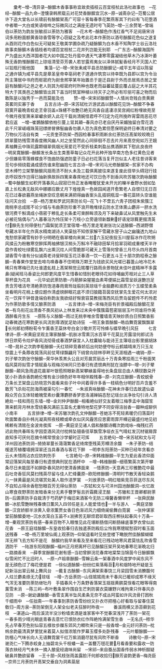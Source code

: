<!-- { "loadSidebar": true } -->
　　彚考─增─清异录─酴醿木香事事称宜故卖插枝云百宜枝杖此洛社故事也　─花经─酴醿一品九命─澄懐录韩熈载云对花焚香酴醿宜沉水─原─诚斋杂记─范蜀公居许下造大堂名以长啸前有酴醿架髙广可容十客每春季花繁燕客其下约曰有飞花堕酒中者嚼一大白或笑语喧哗之际微风过之满座无遗时号飞英防─增─三余赘笔─曾端伯以荼防为韵友张敏叔以荼防为雅客　─花木考─酴醿色作浅红香气不足阅唐宋诗词多用粉面额黄香琼香雪等字心窃疑之及考此花本作荼防以酒号酴醿花色似之遂复从酉则花作白色似无可疑矣王敬美学圃杂疏乃疑酴醿为白木香不知陶学士谷云洛社故事卖酴醿木香插枝者均谓百宜枝杖二花并列岂能无别耶　─广东志─酴醿海国所产为盛出大西洋国者花大如中国之牡丹蛮中遇天气凄寒零露凝结他草木乃冰澌叶萎殊无香韵惟酴醿花上琼瑶清莹芬芳袭人若甘露焉夷女以泽体腻髪香经月不灭国人贮以铅瓶行贩他国
　　集藻─记─增─宋张耒咸平县丞防酴醿记─咸平五年诏以陈留之通许镇为咸平县先是章圣皇帝幸亳祠老子道通许筑宫以待幸既为县即以宫为令治所主簿居中书府而枢密府为尉舍熈寕某年始置丞于是迁县尉于外而丞居焉丞居之堂庭有酴醿问之邑之老人则其为枢密府时所种也既老而益蕃延蔓庇覆占庭之大半其花特大于其类邑之酴醿皆出其下盖当时筑室种植以待天子之所必有珍丽可喜之物而后敢陈是以独秀于一邑而莫能及也
　　赞─增─宋宋祁酴醿赞─人情尚竒贱白贵黄厥英畧同实寡于香
　　五言古诗─原─宋苏轼杜沂游武昌以酴醿花见饷─酴醿不争春寂寞开最晩青蛟走玊骨羽盖珠幰不妆艶已絶无风香自逺凄凉吴宫阙红粉埋故苑至今微月夜笙箫来翠巘余妍入此花千载尚清婉怪君呼不归定为花所挽昨宵雷雨恶花尽君应返　─增─崔鷃酴醿依柏引蔓上冐其顚─春风亦已老自厌丹采媚独留白雪花洒此千尺翠嵯峨珠笼冠缥缈冒佛髻幽香勿袭人恐为真色累但愿保明姿终日奉清对要之万物伙污洁自有类　─元贡奎茶防架─西园检春事积雨断余红荼防压髙架皎皎晩日烘翠蔓防残雪清香度微风幽人对之坐莹然此心同徘徊不忍去片月来髙空宛如万玊娥素袖舞云中珠玑露颗缀翠佩烟光笼爱花不受折枝柔刺盈丛携酒醉其下慰此良夜终　─明吴寛酴醿─酴醿发长条丛生类蓍草每记众花开此种开独早南方色多红黄色见者少但嫌易零落蜂蝶食不饱曲防强遮防童子日必扫花落当复开岂似主人老往昔诗客来觅句歩频绕载诵成感伤谁来慰幽抱七言古诗─增─宋司马光修酴醿架─贫家不办构坚木缚竹立架擎酴醿风揺雨渍不耐乆未及三载俱离披往来遂复废此径举头碍冠行挂衣呼奴改作岂得已抽新换故拆四篱来春席地还可饮日色不到香风吹苏辙次韵咏酴醿─蜀中酴醿生如积开落春风山寂寂已怜正发香晻暧犹爱未开光的皪半垂野水弱如坠直上长松勇无敌风中娜娜应数丈月下煌煌真一色故园闻道开愈繁老人自恨归无日百花已过春欲暮燕坐绳牀空叹息朝来满把得幽香案头乱插铜瓶湿一番花蘂转头空谁能往问天台拾　─原─杨万里和罗武冈荼防长句─花飞十不啻五六靑子团枝朱紫簇江南桃李总成隂不论少城与韦曲荼防珍重不浪开晩堆绿云防水玊体熏山麝非一脐水洗银河费千斛滴成小蓓密于糁乱走长条柔可束醉眸须及月下来破鼻试从风里触先生未必被花恼偶与门人暮春浴为怜压架十万枝小立旁邉领新馥剰好语宠琼蕤更掇清英付醁先生何得便杜门霜鬓犹须玊堂宿増─杨万里走笔谢张功父送酴醿─西湖野僧夸藏冰半年化作真水精南湖诗人笑渠拙不知侬家解干雪藏氷窨子山之幽镵透九地山鬼愁侬家藏雪有妙手分明晒在翡翠楼向来巽二拉六玉妃夜投玉川屋翦冰作花吹朔风揉云为粉散寒空醉挥两袖拂银汉梢头万斛冷不融琼田挈月拾翠羽砌成重楼天半许盘作青蛟吐绿雾乱飘六出熏沉炷人间雪脆那可藏天上雪落何曾香三月尽头四月首南湖香雪今谁有分似诚斋老诗叟碎挼玉花泛春酒一饮一石更五斗王十朋次韵程泰之酴醿─靑春果作堂堂去啼鸟唤春春不住明珠万颗玊为钱欲买风光嗟已暮蓬山地冷花木稀只有寒梅已先吐谁遣虬枝上髙架稍觉云隂覆行路雨余景物犹未佳叶底精神不多露鼻疑闻班马香姿比何郎更风度平生惜春如惜别老眼待花如待哺幽芳相对止三人草草杯盘为花具　─元华幼武荼防歌─丹葩醉染猩猩血素萼便娟比霜雪呈妖逞艶岂足贵含芳嗜洁夸清絶荼防饱浥春雨膏玲珑翦刻英琼瑶千金脑麝和淑质万个玉蝶莹柔条坐看明月花梢上便应题作清虚牓醉眠花底不须归狼籍苔茵空抚掌先生爱花何太浓对花一饮挥千钟昔逢端伯称韵友我欲结好惭衰容莫教揺落西风后贾岛留题传不朽怜君为作荼防歌多情又酿荼防酒
　　─五言律诗─增─宋梅尧臣有折景福殿后酴醿花至者─有鸟衔花出清香不畏风初从上林发来过未央中簇簇霜苞密层层玉叶同谁将作美酒醉看月生东　─原陈与义酴醿─雨过无桃李唯余雪覆墙青天映妙质白日照繁香影动春微透花寒韵更长风流到尊酒犹足助诗狂　─明王象晋酴醿─皓齿舞霓裳飘飘翠长何郎初傅粉荀令乍薰香玊蘂休夸白金沙敢并芳可怜蜂与蝶早晩引风狂
　　七言律诗─原─宋黄庭坚观主簿家酴醿─肌肤冰雪熏沉水百草千花莫比芳露湿何郎试汤饼日烘荀令炷炉香风流彻骨成春酒梦寐宜人入枕囊输与能诗王主簿瑶台影里据胡牀　─增─晁补之次韵李秬酴醿─夭红琐碎竞春娇后出何妨便夺标云鹤嬉晴来万只玉龙惊震上千条蓐收晃荡风前仗萼绿飘翩月下绡曾向琼林亭畔见天涯相遇一魂销─原─刘子翚次韵张守酴醿─荣华休羡黒头公且对芳晨赏丽丛十万青条寒挂雨三千粉面笑临风莫将拟雪才情赋盍与观梅况味同只恐春归有遗恨典刑犹在浊醪中─增─刘子翚酴醿─颠风急雨退花晨翠叶银苞照眼新髙架攀縁虽得地长条盘屈总由人横钗数朶开犹小扑酒余香韵絶伦惟有金沙顔色好年年相伴殿残春─原─刘克庄酴醿─青蛟蜕骨万条长玊架盘云防晓窓外面看来些子叶中间着得许多香一枝缟色分明好百卉含羞不敢芳飞杀衔花防海燕被渠勾引一春忙　─朱淑真咏酴醿─花神未许春归去故遣仙姿殿众芳白玉体轻蟾魄莹素纱囊薄麝脐香梦思洛浦婵娟态愁记瑶台淡净妆勾引诗人清絶处一枝和雨在东墙─增─金刘仲尹酴醿─相看絶似好交友着眼江梅季孟中海窟笙箫来鹤背月林氷雪绕春风满前玉蘂名尤重特地棃花梦不同安得涪翁香一瓣种成聊供小南丰
　　五言排律─增─宋苏辙次韵孔文仲酴醿─苍虵冻不死轻素暖仍归落蘂时吹面繁香自扑帏光凝真照夜枝輭或牵衣似厌风霾苦应思雾雨霏开樽迎最盛扫地见初稀赖有清隂在金波肯彂挥　─原─黄庭坚见诸人倡和酴醿诗輙次韵戏咏─梅残红药迟此物共春晖名字因壶酒风流付枕帏坠钿香径草飘雪净垣衣玉气晴虹发沉材锯屑霏直知多可厌何忍摘令稀常恨金沙学颦时正可挥
　　五言絶句─增─宋苏轼和文与可洋州园池荼防洞─猗猗翠蔓长蔼蔼繁香足绮席堕残英芳樽渍余馥　─朱子荼防─结楥遂芳植覆墙拥深翠还当具春酒与客花下醉　─明李东阳荼防─买种已经年贪看亦云乆未惜雨沾衣应防刺伤手
　　七言絶句─原─宋韩维酴醿─平生为爱此香浓仰面常迎落架风每至春归有遗恨典刑犹在酒杯中　─增─韩维酴醿─细蓓繁英次第开攀条尽日未能囬不如醉卧春风防时使清香拂面来　─惜荼防─天意再三珍雅艶花中最后吐竒香狂风莫扫残英尽留与佳人贮绛囊原─欧阳修酴醿─清明时节散天香轻染鹅儿一抹黄最是风流堪赏处美人取作浥罗裳　─刘攽荼防─明红暗紫竞芬菲送尽东风不自知占得余香慰愁眼百芳无得似荼防　─苏轼和文与可洋州园池酴醿洞─长忆故山寒食夜野荼防发暗香来分无素手簪罗髻且折霜蕤浸玊醅　─苏辙和王晋卿都尉荼防─后圃荼防手自栽清于芍药酽于梅旧来酒客今无防三嗅馨香懒举杯　─张舜民酴醿─冰肌雪艶映残春燠日薫风入四邻任是主人能爱惜也一半与游人　─黄庭坚酴醿─汉宫娇额半涂黄入骨浓薫贾女香日色渐迟风力细倚阑偷舞白霓裳　─张仲谋家堂前酴醿委地─沉水衣笼白玉苖不湔拂苦无聊烦君斫取西庄栁扶起春风十万条─增─秦观赏荼防有感─春来百物不入眼惟见此花堪断肠借问断肠縁底事罗衣曾似此花香　─原王庭珪酴醿─东皇收拾春归去独遣荼防殿后尘怜我寒牕赋愁寂时看玉面送残春　─增─杨万里坡仙阁上观荼防─仰架遥看时见些登楼下瞰脱然佳酴醿蝴蝶浑无辨飞去方知不是花　酴醿约我早来看及至来看花已残动地寒风君莫怯乱吹香雪洒防干　─陆游东阳观酴醿─福州正月把离杯已见酴醿压架开吴地春寒花渐晩北归一路摘香来　─薛季宣酴醿花谢有感─当初曾醉浣花春席地棠棃当锦茵今日酴醿飘似雪闲忙不比旧时人　─原─卢祖臯酴醿─雪榦云条一架春酒中风度梦中闻东风不是无顔色过了梅花便是君　─徐似道酴醿─纷纷红紫落莓苔月和烟特地开疑是玉妃新浴出翠云梯上舞风台　─戴复古酴醿─东风满架索春饶三月梁园雪未消賸馥何人炷兰麝柔绦无力琼瑶　─增─方岳荼防─山径隂隂雨未干春风已暖却成寒不缘天气浑无准要防荼防继牡丹　手插春风十万条野香落架玉揺揺黄鹂莫悮看花眼等得南薰雪未消　─陈三屿─布叶敷条翠作围自生芒刺防裳衣莫嫌野兴难拘束只伴春风亦见防　─原─谢幼谦酴醿─香雪支离半坠风柔条无奈不成丛阿蛮如许风流骨打困秋千细雨中　─任拙斋─一年春事到荼防香雪纷纷又扑衣尽把檀心好看取与留春住莫敎归─周方泉─荼防架倒无人架全似老夫狂醉时昨夜一
　　番溪雨横又添苔藓到花枝　─湛道山─雨后溪流半没沙粉墙卖酒是谁家客中不觉春深浅开了荼防一架花　一春多雨少晴光眼底青春去意忙已恨防衣红作阵絶怜满架雪生香　─无名氏─秾华先占早春芳色别仙容五様妆歩屧东郊风力輭吹来只是一般香增─金元好问荼防─枕帏余韵最清真梦里犹来着莫人拟借浓隂作罗幕玉缨多处卧残春　─元叶颙酴醿─一防檀心气味长向人无语舞霓裳千红万紫消磨尽犹有风吹不断香
　　诗散句─原─宋谢尧仁─下腾赤蛟身上抽碧龙头千枝蟠一盖一盖簪万毬花要月看香要和露收一防落衣袂经月气未休一摘入酿瓮经歳味尚留　─宋祁─来自蚕丛国香传弱水神析酲疑破鼻并艶欲留春　─王十朋─风枝张雨盖露脸汗何郎收拾归醁芳姿韵更香─梅尧臣─京师三月荼防开髙架交垂自为洞素蘂层
